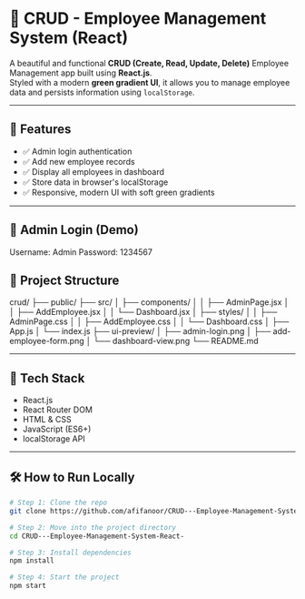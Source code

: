 # 💼 CRUD - Employee Management System (React)

A beautiful and functional **CRUD (Create, Read, Update, Delete)** Employee Management app built using **React.js**.  
Styled with a modern **green gradient UI**, it allows you to manage employee data and persists information using `localStorage`.

---

## 🚀 Features

- ✅ Admin login authentication
- ✅ Add new employee records
- ✅ Display all employees in dashboard
- ✅ Store data in browser's localStorage
- ✅ Responsive, modern UI with soft green gradients

---

## 🧪 Admin Login (Demo)

Username: Admin
Password: 1234567


## 📂 Project Structure
crud/
├── public/
├── src/
│ ├── components/
│ │ ├── AdminPage.jsx
│ │ ├── AddEmployee.jsx
│ │ └── Dashboard.jsx
│ ├── styles/
│ │ ├── AdminPage.css
│ │ ├── AddEmployee.css
│ │ └── Dashboard.css
│ ├── App.js
│ └── index.js
├── ui-preview/
│ ├── admin-login.png
│ ├── add-employee-form.png
│ └── dashboard-view.png
└── README.md


---

## 🔧 Tech Stack

- React.js
- React Router DOM
- HTML & CSS
- JavaScript (ES6+)
- localStorage API

---

## 🛠 How to Run Locally

```bash
# Step 1: Clone the repo
git clone https://github.com/afifanoor/CRUD---Employee-Management-System-React-.git

# Step 2: Move into the project directory
cd CRUD---Employee-Management-System-React-

# Step 3: Install dependencies
npm install

# Step 4: Start the project
npm start

